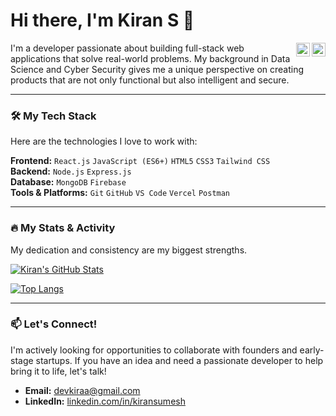 # Hi there, I'm Kiran S 👋

<a href="https://www.linkedin.com/in/kiransumesh/">
  <img align="right" alt="Kiran's LinkedIn" width="22px" src="https://cdn.jsdelivr.net/npm/simple-icons@v3/icons/linkedin.svg" />
</a>
<a href="https://twitter.com/devkiraa">
  <img align="right" alt="Kiran's Twitter" width="22px" src="https://cdn.jsdelivr.net/npm/simple-icons@v3/icons/twitter.svg" />
</a>

I'm a developer passionate about building full-stack web applications that solve real-world problems. My background in Data Science and Cyber Security gives me a unique perspective on creating products that are not only functional but also intelligent and secure.

---

### 🛠️ My Tech Stack

Here are the technologies I love to work with:

**Frontend:** `React.js` `JavaScript (ES6+)` `HTML5` `CSS3` `Tailwind CSS`  
**Backend:** `Node.js` `Express.js`  
**Database:** `MongoDB` `Firebase`  
**Tools & Platforms:** `Git` `GitHub` `VS Code` `Vercel` `Postman`

---

### 🔥 My Stats & Activity

My dedication and consistency are my biggest strengths.

[![Kiran's GitHub Stats](https://github-readme-stats.vercel.app/api?username=devkiraa&show_icons=true&theme=radical&count_private=true)](https://github.com/devkiraa)

[![Top Langs](https://github-readme-stats.vercel.app/api/top-langs/?username=devkiraa&layout=compact&theme=radical)](https://github.com/devkiraa)

---

### 📫 Let's Connect!

I'm actively looking for opportunities to collaborate with founders and early-stage startups. If you have an idea and need a passionate developer to help bring it to life, let's talk!

-   **Email:** devkiraa@gmail.com
-   **LinkedIn:** [linkedin.com/in/kiransumesh](https://www.linkedin.com/in/kiransumesh/)
